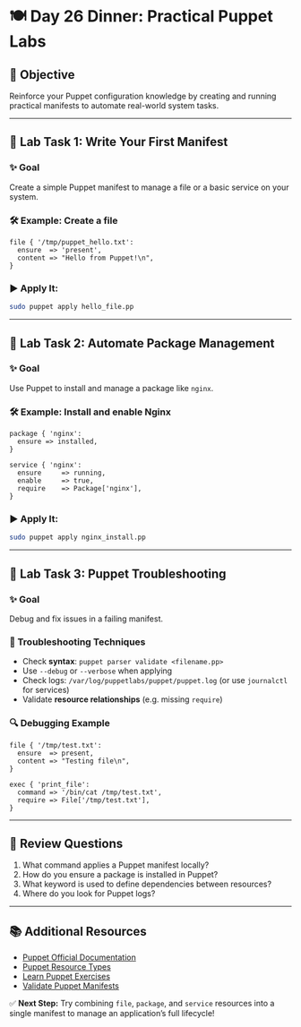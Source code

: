 # 🍽️ Day 26 Dinner: Practical Puppet Labs

## 🎯 Objective

Reinforce your Puppet configuration knowledge by creating and running practical manifests to automate real-world system tasks.

---

## 🧪 Lab Task 1: Write Your First Manifest

### ✨ Goal

Create a simple Puppet manifest to manage a file or a basic service on your system.

### 🛠️ Example: Create a file

```puppet
file { '/tmp/puppet_hello.txt':
  ensure  => 'present',
  content => "Hello from Puppet!\n",
}
```

### ▶️ Apply It:

```bash
sudo puppet apply hello_file.pp
```

---

## 🧪 Lab Task 2: Automate Package Management

### ✨ Goal

Use Puppet to install and manage a package like `nginx`.

### 🛠️ Example: Install and enable Nginx

```puppet
package { 'nginx':
  ensure => installed,
}

service { 'nginx':
  ensure     => running,
  enable     => true,
  require    => Package['nginx'],
}
```

### ▶️ Apply It:

```bash
sudo puppet apply nginx_install.pp
```

---

## 🧪 Lab Task 3: Puppet Troubleshooting

### ✨ Goal

Debug and fix issues in a failing manifest.

### 🧰 Troubleshooting Techniques

* Check **syntax**: `puppet parser validate <filename.pp>`
* Use `--debug` or `--verbose` when applying
* Check logs: `/var/log/puppetlabs/puppet/puppet.log` (or use `journalctl` for services)
* Validate **resource relationships** (e.g. missing `require`)

### 🔍 Debugging Example

```puppet
file { '/tmp/test.txt':
  ensure  => present,
  content => "Testing file\n",
}

exec { 'print_file':
  command => '/bin/cat /tmp/test.txt',
  require => File['/tmp/test.txt'],
}
```

---

## 🧠 Review Questions

1. What command applies a Puppet manifest locally?
2. How do you ensure a package is installed in Puppet?
3. What keyword is used to define dependencies between resources?
4. Where do you look for Puppet logs?

---

## 📚 Additional Resources

* [Puppet Official Documentation](https://puppet.com/docs/)
* [Puppet Resource Types](https://puppet.com/docs/puppet/latest/type.html)
* [Learn Puppet Exercises](https://learn.puppet.com/)
* [Validate Puppet Manifests](https://puppet.com/docs/puppet/latest/lang_validation.html)

✅ **Next Step:** Try combining `file`, `package`, and `service` resources into a single manifest to manage an application’s full lifecycle!
